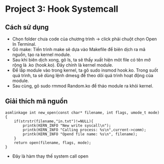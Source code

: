 # Project 3: Hook Systemcall
## Cách sử dụng
- Chọn folder chưa code của chương trình -> click phải chuột chọn Open In Terminal.
- Gõ make: Tiến trình make sẽ dựa vào Makefile để biên dịch ra mã nguồn, tạo ra kernel module.
- Sau khi biên dịch xong, gõ ls, ta sẽ thấy xuất hiện môt file có tên mở rộng là .ko (hook.ko). Đây chính là kernel module.
- Để lắp module vào trong kernel, ta gõ sudo insmod hook.ko. Trong suốt quá trình, ta sẽ dùng lệnh dmesg để theo dõi quá trình hoạt động của module.
- Sau cùng, gõ sudo rmmod Random.ko để tháo module ra khỏi kernel.

## Giải thích mã nguồn
```
asmlinkage int new_open(const char* filename, int flags, umode_t mode)
{
    if(strstr(filename,"in.txt")!=NULL){
        printk(KERN_INFO "New write syscall\n");
        printk(KERN_INFO "Calling process: %s\n",current->comm);
        printk(KERN_INFO "Opend file name: %s\n", filename);
    }
    return open(filename, flags, mode);
}
```
- Đây là hàm thay thế system call open


